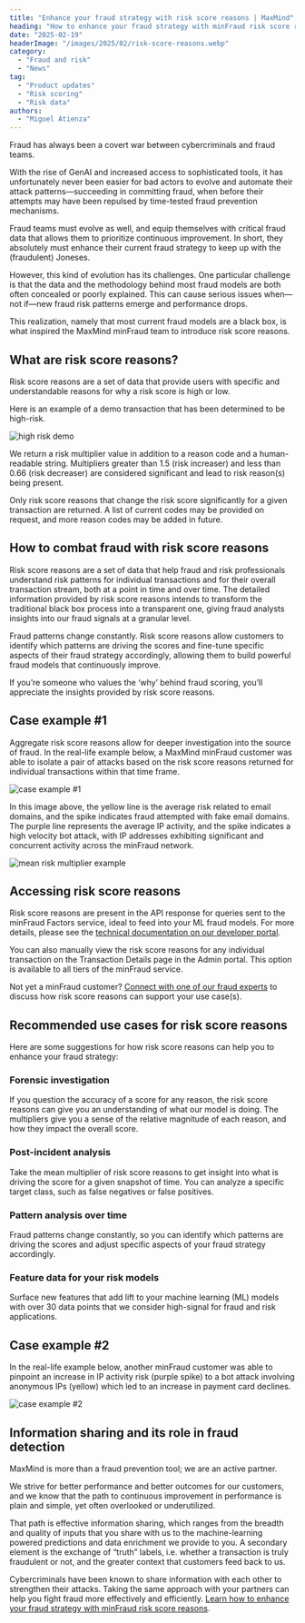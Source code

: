 ```yaml
---
title: "Enhance your fraud strategy with risk score reasons | MaxMind"
heading: "How to enhance your fraud strategy with minFraud risk score reasons"
date: "2025-02-19"
headerImage: "/images/2025/02/risk-score-reasons.webp"
category:
  - "Fraud and risk"
  - "News"
tag:
  - "Product updates"
  - "Risk scoring"
  - "Risk data"
authors:
  - "Miguel Atienza"
---
```


Fraud has always been a covert war between cybercriminals and fraud teams.

With the rise of GenAI and increased access to sophisticated tools, it has
unfortunately never been easier for bad actors to evolve and automate their
attack patterns—succeeding in committing fraud, when before their attempts may
have been repulsed by time-tested fraud prevention mechanisms.

Fraud teams must evolve as well, and equip themselves with critical fraud data
that allows them to prioritize continuous improvement. In short, they absolutely
must enhance their current fraud strategy to keep up with the (fraudulent)
Joneses.

However, this kind of evolution has its challenges. One particular challenge is
that the data and the methodology behind most fraud models are both often
concealed or poorly explained. This can cause serious issues when—not if—new
fraud risk patterns emerge and performance drops.

This realization, namely that most current fraud models are a black box, is what
inspired the MaxMind minFraud team to introduce risk score reasons.

## What are risk score reasons?

Risk score reasons are a set of data that provide users with specific and
understandable reasons for why a risk score is high or low.

Here is an example of a demo transaction that has been determined to be
high-risk.

![high risk demo](/images/2025/02//high-risk-demo.webp)

We return a risk multiplier value in addition to a reason code and a
human-readable string. Multipliers greater than 1.5 (risk increaser) and less
than 0.66 (risk decreaser) are considered significant and lead to risk reason(s)
being present.

Only risk score reasons that change the risk score significantly for a given
transaction are returned. A list of current codes may be provided on request,
and more reason codes may be added in future.

## How to combat fraud with risk score reasons

Risk score reasons are a set of data that help fraud and risk professionals
understand risk patterns for individual transactions and for their overall
transaction stream, both at a point in time and over time. The detailed
information provided by risk score reasons intends to transform the traditional
black box process into a transparent one, giving fraud analysts insights into
our fraud signals at a granular level.

Fraud patterns change constantly. Risk score reasons allow customers to identify
which patterns are driving the scores and fine-tune specific aspects of their
fraud strategy accordingly, allowing them to build powerful fraud models that
continuously improve.

If you’re someone who values the ‘why’ behind fraud scoring, you’ll appreciate
the insights provided by risk score reasons.

## Case example #1

Aggregate risk score reasons allow for deeper investigation into the source of
fraud. In the real-life example below, a MaxMind minFraud customer was able to
isolate a pair of attacks based on the risk score reasons returned for
individual transactions within that time frame.

![case example #1](/images/2025/02/case-example-1.webp)

In this image above, the yellow line is the average risk related to email
domains, and the spike indicates fraud attempted with fake email domains. The
purple line represents the average IP activity, and the spike indicates a high
velocity bot attack, with IP addresses exhibiting significant and concurrent
activity across the minFraud network.

![mean risk multiplier example](/images/2025/02//mean-risk-multiplier-example.webp)

## Accessing risk score reasons

Risk score reasons are present in the API response for queries sent to the
minFraud Factors service, ideal to feed into your ML fraud models. For more
details, please see the
[technical documentation on our developer portal](https://dev.maxmind.com/minfraud/api-documentation/responses/#risk-score-reasons).

You can also manually view the risk score reasons for any individual transaction
on the Transaction Details page in the Admin portal. This option is available to
all tiers of the minFraud service.

Not yet a minFraud customer?
[Connect with one of our fraud experts](https://www.maxmind.com/en/solutions/fraud-prevention/connect-with-a-minfraud-expert)
to discuss how risk score reasons can support your use case(s).

## Recommended use cases for risk score reasons

Here are some suggestions for how risk score reasons can help you to enhance
your fraud strategy:

### Forensic investigation

If you question the accuracy of a score for any reason, the risk score reasons
can give you an understanding of what our model is doing. The multipliers give
you a sense of the relative magnitude of each reason, and how they impact the
overall score.

### Post-incident analysis

Take the mean multiplier of risk score reasons to get insight into what is
driving the score for a given snapshot of time. You can analyze a specific
target class, such as false negatives or false positives.

### Pattern analysis over time

Fraud patterns change constantly, so you can identify which patterns are driving
the scores and adjust specific aspects of your fraud strategy accordingly.

### Feature data for your risk models

Surface new features that add lift to your machine learning (ML) models with
over 30 data points that we consider high-signal for fraud and risk
applications.

## Case example #2

In the real-life example below, another minFraud customer was able to pinpoint
an increase in IP activity risk (purple spike) to a bot attack involving
anonymous IPs (yellow) which led to an increase in payment card declines.

![case example #2](/images/2025/02/case-example-2.webp)

## Information sharing and its role in fraud detection

MaxMind is more than a fraud prevention tool; we are an active partner.

We strive for better performance and better outcomes for our customers, and we
know that the path to continuous improvement in performance is plain and simple,
yet often overlooked or underutilized.

That path is effective information sharing, which ranges from the breadth and
quality of inputs that you share with us to the machine-learning powered
predictions and data enrichment we provide to you. A secondary element is the
exchange of “truth” labels, i.e. whether a transaction is truly fraudulent or
not, and the greater context that customers feed back to us.

Cybercriminals have been known to share information with each other to
strengthen their attacks. Taking the same approach with your partners can help
you fight fraud more effectively and efficiently.
[Learn how to enhance your fraud strategy with minFraud risk score reasons](https://www.maxmind.com/en/solutions/fraud-prevention/connect-with-a-minfraud-expert).

